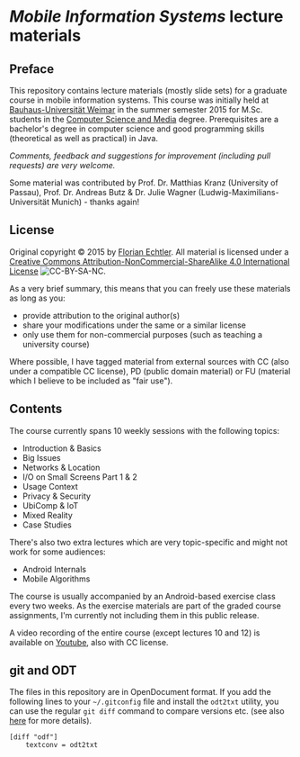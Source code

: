 # _Mobile Information Systems_ lecture materials

## Preface

This repository contains lecture materials (mostly slide sets) for a graduate course in mobile information systems. This course was initially held at [Bauhaus-Universität Weimar](https://www.uni-weimar.de/) in the summer semester 2015 for M.Sc. students in the [Computer Science and Media](http://www.uni-weimar.de/en/media/studies/computer-science-and-media-hci/medieninformatik-computer-science-and-media-msc/) degree. Prerequisites are a bachelor's degree in computer science and good programming skills (theoretical as well as practical) in Java.

_Comments, feedback and suggestions for improvement (including pull requests) are very welcome._

Some material was contributed by Prof. Dr. Matthias Kranz (University of Passau), Prof. Dr. Andreas Butz & Dr. Julie Wagner (Ludwig-Maximilians-Universität Munich) - thanks again!

## License

Original copyright © 2015 by [Florian Echtler](http://www.uni-weimar.de/en/media/chairs/mobile-media/). All material is licensed under a [Creative Commons Attribution-NonCommercial-ShareAlike 4.0 International License](http://creativecommons.org/licenses/by-nc-sa/4.0/) ![CC-BY-SA-NC](https://i.creativecommons.org/l/by-nc-sa/4.0/80x15.png).

As a very brief summary, this means that you can freely use these materials as long as you:

* provide attribution to the original author(s)
* share your modifications under the same or a similar license
* only use them for non-commercial purposes (such as teaching a university course)

Where possible, I have tagged material from external sources with CC (also under a compatible CC license), PD (public domain material) or FU (material which I believe to be included as "fair use").

## Contents

The course currently spans 10 weekly sessions with the following topics:

* Introduction & Basics
* Big Issues
* Networks & Location
* I/O on Small Screens Part 1 & 2
* Usage Context
* Privacy & Security
* UbiComp & IoT
* Mixed Reality
* Case Studies

There's also two extra lectures which are very topic-specific and might not work for some audiences:

* Android Internals
* Mobile Algorithms

The course is usually accompanied by an Android-based exercise class every two weeks. As the exercise materials are part of the graded course assignments, I'm currently not including them in this public release.

A video recording of the entire course (except lectures 10 and 12) is available on [Youtube](https://www.youtube.com/watch?v=8EmbrZJwMOI&list=PLjEglKdMOevWv4zPW0diw7iJFdT7s4sTP), also with CC license.

## git and ODT

The files in this repository are in OpenDocument format. If you add the following lines to your `~/.gitconfig` file and install the `odt2txt` utility, you can use the regular `git diff` command to compare versions etc. (see also [here](http://www-verimag.imag.fr/~moy/opendocument/) for more details).

    [diff "odf"]
    	textconv = odt2txt

